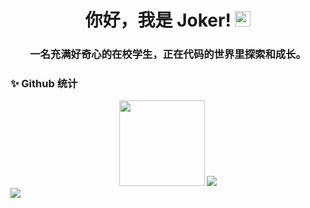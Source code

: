 <div align="center">
  <h1 align="center">你好，我是 Joker! <img src="https://cdn.jsdelivr.net/gh/MaleWeb/picture/images/techblog/hi.gif" width="25"></h1>
  <h3>一名充满好奇心的在校学生，正在代码的世界里探索和成长。</h3>
</div>

### ✨ Github 统计
<div align="center">
  <img height="137px" src="https://github-readme-stats.vercel.app/api?username=Joker-0111-G&hide_title=true&hide_border=true&show_icons=true&include_all_commits=true&line_height=21&bg_color=0,EC6C6C,FFD479,FFFC79,73FA79&theme=graywhite" />

 
  <img src="https://streak-stats.demolab.com/?user=Joker-0111-G&count_private=true&theme=blue-green&title_color=00b3ff&border_radius=10" />
</div>

<img src="https://capsule-render.vercel.app/api?type=waving&color=gradient&height=120&section=footer"/>
